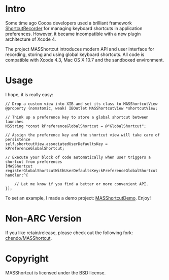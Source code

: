 # Intro

Some time ago Cocoa developers used a brilliant framework [ShortcutRecorder](http://wafflesoftware.net/shortcut/) for managing keyboard shortcuts in application preferences. However, it became incompatible with a new plugin architecture of Xcode 4.

The project MASShortcut introduces modern API and user interface for recording, storing and using global keyboard shortcuts. All code is compatible with Xcode 4.3, Mac OS X 10.7 and the sandboxed environment.

# Usage

I hope, it is really easy:

	// Drop a custom view into XIB and set its class to MASShortcutView
	@property (nonatomic, weak) IBOutlet MASShortcutView *shortcutView;
	
	// Think up a preference key to store a global shortcut between launches
	NSString *const kPreferenceGlobalShortcut = @"GlobalShortcut";

	// Assign the preference key and the shortcut view will take care of persistence
	self.shortcutView.associatedUserDefaultsKey = kPreferenceGlobalShortcut;

	// Execute your block of code automatically when user triggers a shortcut from preferences
	[MASShortcut registerGlobalShortcutWithUserDefaultsKey:kPreferenceGlobalShortcut handler:^{
		
		// Let me know if you find a better or more convenient API.
	}];

To set an example, I made a  demo project: [MASShortcutDemo](https://github.com/shpakovski/MASShortcutDemo). Enjoy!

# Non-ARC Version

If you like retain/release, please check out the following fork: [chendo/MASShortcut](https://github.com/chendo/MASShortcut).

# Copyright

MASShortcut is licensed under the BSD license.